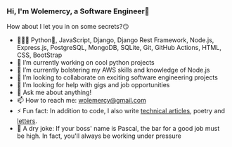 ### Hi, I'm Wolemercy, a Software Engineer👋

<!--
**Wolemercy/wolemercy** is a ✨ _special_ ✨ repository because its `README.md` (this file) appears on your GitHub profile.
-->
How about I let you in on some secrets?😏

- 👨🏾‍💻 Python🐍, JavaScript, Django, Django Rest Framework, Node.js, Express.js, PostgreSQL, MongoDB, SQLite, Git, GitHub Actions, HTML, CSS, BootStrap
- 🔭 I’m currently working on cool python projects
- 🌱 I’m currently bolstering my AWS skills and knowledge of Node.js
- 👯 I’m looking to collaborate on exciting software engineering projects
- 🤔 I’m looking for help with gigs and job opportunities
- 💬 Ask me about anything!
- 📫 How to reach me: wolemercy@gmail.com
- ⚡ Fun fact: In addition to code, I also write [technical articles](https://dev.to/wolemercy), poetry and [letters](http://substack.com/wolemercy).
- 🤡 A dry joke: If your boss' name is Pascal, the bar for a good job must be high. In fact, you'll always be working under pressure  

